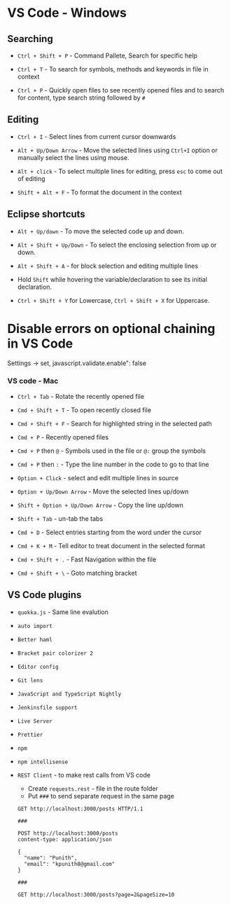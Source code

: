 # VS Code - Windows

## Searching

- `Ctrl + Shift + P` - Command Pallete, Search for specific help

- `Ctrl + T` - To search for symbols, methods and keywords in file in context

- `Ctrl + P` - Quickly open files to see recently opened files and to search for
  content, type search string followed by `#`

## Editing

- `Ctrl + I` - Select lines from current cursor downwards

- `Alt + Up/Down Arrow` - Move the selected lines using `Ctrl+I` option or manually select the lines using mouse.

- `Alt + click` - To select multiple lines for editing, press `esc` to come out of editing

- `Shift + Alt + F` - To format the document in the context

## Eclipse shortcuts

- `Alt + Up/down` - To move the selected code up and down.

-	`Alt + Shift + Up/Down` - To select the enclosing selection from up or down.

- `Alt + Shift + A` - for block selection and editing multiple lines

- Hold `Shift` while hovering the variable/declaration to see its initial declaration.

- `Ctrl + Shift + Y` for Lowercase, `Ctrl + Shift + X` for Uppercase.

# Disable errors on optional chaining in VS Code

Settings -> set, javascript.validate.enable": false

### VS code - Mac

- `Ctrl + Tab` - Rotate the recently opened file

- `Cmd + Shift + T` - To open recently closed file

- `Cmd + Shift + F` - Search for highlighted string in the selected path

- `Cmd + P` - Recently opened files

- `Cmd + P` then `@` - Symbols used in the file or `@:` group the symbols

- `Cmd + P` then `:` - Type the line number in the code to go to that line

- `Option + Click` - select and edit multiple lines in source

- `Option + Up/Down Arrow` - Move the selected lines up/down

- `Shift + Option + Up/Down Arrow` - Copy the line up/down

- `Shift + Tab` - un-tab the tabs

- `Cmd + D` - Select entries starting from the word under the cursor

- `Cmd + K + M` - Tell editor to treat document in the selected format

- `Cmd + Shift + .` - Fast Navigation within the file

- `Cmd + Shift + \` - Goto matching bracket


## VS Code plugins

- `quokka.js` - Same line evalution
- `auto import`
- `Better haml`
- `Bracket pair colorizer 2`
- `Editor config`
- `Git lens`
- `JavaScript and TypeScript Nightly`
- `Jenkinsfile support`
- `Live Server`
- `Prettier`
- `npm`
- `npm intellisense`
- `REST Client` - to make rest calls from VS code
  - Create `requests.rest` - file in the route folder
  - Put `###` to send separate request in the same page

  ```
  GET http://localhost:3000/posts HTTP/1.1

  ###

  POST http://localhost:3000/posts
  content-type: application/json

  {
    "name": "Punith",
    "email": "kpunith8@gmail.com"
  }

  ###

  GET http://localhost:3000/posts?page=2&pageSize=10
  ```
